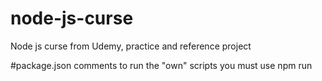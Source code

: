 # node-js-curse
Node js curse from Udemy, practice and reference project


#package.json comments
to run the "own" scripts you must use npm run <script name>

    

#MongoDB //ToDo
-We need to install mongo data base
-Download from :
    * 
    * String Connection: mongodb+srv://mrjorxe:<password>@nodejsproyect.kfi6ldo.mongodb.net/?retryWrites=true&w=majority
     